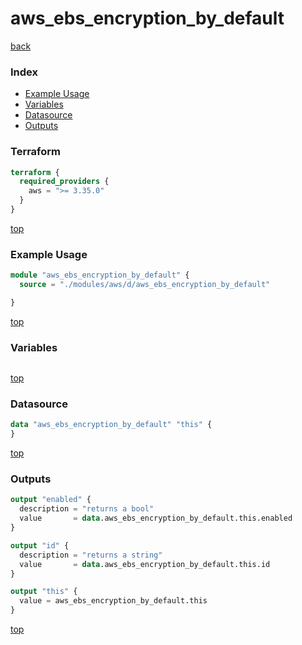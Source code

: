 # aws_ebs_encryption_by_default

[back](../aws.md)

### Index

- [Example Usage](#example-usage)
- [Variables](#variables)
- [Datasource](#datasource)
- [Outputs](#outputs)

### Terraform

```terraform
terraform {
  required_providers {
    aws = ">= 3.35.0"
  }
}
```

[top](#index)

### Example Usage

```terraform
module "aws_ebs_encryption_by_default" {
  source = "./modules/aws/d/aws_ebs_encryption_by_default"

}
```

[top](#index)

### Variables

```terraform
```

[top](#index)

### Datasource

```terraform
data "aws_ebs_encryption_by_default" "this" {
}
```

[top](#index)

### Outputs

```terraform
output "enabled" {
  description = "returns a bool"
  value       = data.aws_ebs_encryption_by_default.this.enabled
}

output "id" {
  description = "returns a string"
  value       = data.aws_ebs_encryption_by_default.this.id
}

output "this" {
  value = aws_ebs_encryption_by_default.this
}
```

[top](#index)